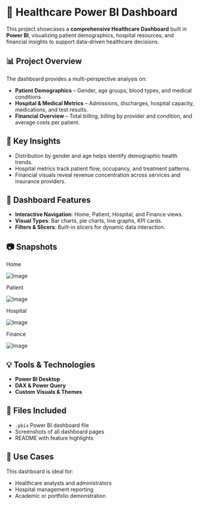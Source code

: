 # 🏥 Healthcare Power BI Dashboard

This project showcases a **comprehensive Healthcare Dashboard** built in **Power BI**, visualizing patient demographics, hospital resources, and financial insights to support data-driven healthcare decisions.

## 📊 Project Overview

The dashboard provides a multi-perspective analysis on:

* **Patient Demographics** – Gender, age groups, blood types, and medical conditions.
* **Hospital & Medical Metrics** – Admissions, discharges, hospital capacity, medications, and test results.
* **Financial Overview** – Total billing, billing by provider and condition, and average costs per patient.

## 🎯 Key Insights

* Distribution by gender and age helps identify demographic health trends.
* Hospital metrics track patient flow, occupancy, and treatment patterns.
* Financial visuals reveal revenue concentration across services and insurance providers.

## 🧩 Dashboard Features

* **Interactive Navigation**: Home, Patient, Hospital, and Finance views.
* **Visual Types**: Bar charts, pie charts, line graphs, KPI cards.
* **Filters & Slicers**: Built-in slicers for dynamic data interaction.

## 📷 Snapshots

Home                                                                                                                           

 ![Image](https://github.com/user-attachments/assets/4ec6abd8-97e9-42df-9cff-b642f7a2082a)

Patient   
 
 ![Image](https://github.com/user-attachments/assets/1b794ecd-9d42-44ac-90de-52bc9fbdd90f)

Hospital      

 ![Image](https://github.com/user-attachments/assets/7425f651-5778-4c90-af9b-d9e3c321c6fd)


Finance

 ![Image](https://github.com/user-attachments/assets/b80df6a2-950d-4f56-a5b8-966e4ff4dde9) 


## 💡 Tools & Technologies

* **Power BI Desktop**
* **DAX & Power Query**
* **Custom Visuals & Themes**

## 📁 Files Included

* `.pbix` Power BI dashboard file
* Screenshots of all dashboard pages
* README with feature highlights

## 📌 Use Cases

This dashboard is ideal for:

* Healthcare analysts and administrators
* Hospital management reporting
* Academic or portfolio demonstration
